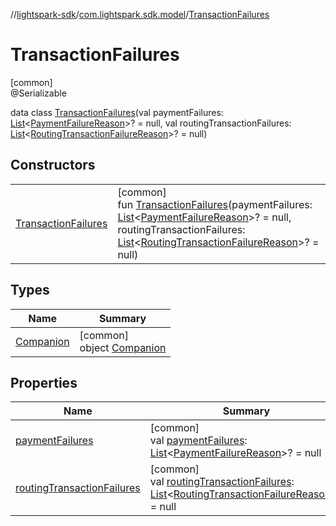 //[lightspark-sdk](../../../index.md)/[com.lightspark.sdk.model](../index.md)/[TransactionFailures](index.md)

# TransactionFailures

[common]\
@Serializable

data class [TransactionFailures](index.md)(val paymentFailures: [List](https://kotlinlang.org/api/latest/jvm/stdlib/kotlin.collections/-list/index.html)&lt;[PaymentFailureReason](../-payment-failure-reason/index.md)&gt;? = null, val routingTransactionFailures: [List](https://kotlinlang.org/api/latest/jvm/stdlib/kotlin.collections/-list/index.html)&lt;[RoutingTransactionFailureReason](../-routing-transaction-failure-reason/index.md)&gt;? = null)

## Constructors

| | |
|---|---|
| [TransactionFailures](-transaction-failures.md) | [common]<br>fun [TransactionFailures](-transaction-failures.md)(paymentFailures: [List](https://kotlinlang.org/api/latest/jvm/stdlib/kotlin.collections/-list/index.html)&lt;[PaymentFailureReason](../-payment-failure-reason/index.md)&gt;? = null, routingTransactionFailures: [List](https://kotlinlang.org/api/latest/jvm/stdlib/kotlin.collections/-list/index.html)&lt;[RoutingTransactionFailureReason](../-routing-transaction-failure-reason/index.md)&gt;? = null) |

## Types

| Name | Summary |
|---|---|
| [Companion](-companion/index.md) | [common]<br>object [Companion](-companion/index.md) |

## Properties

| Name | Summary |
|---|---|
| [paymentFailures](payment-failures.md) | [common]<br>val [paymentFailures](payment-failures.md): [List](https://kotlinlang.org/api/latest/jvm/stdlib/kotlin.collections/-list/index.html)&lt;[PaymentFailureReason](../-payment-failure-reason/index.md)&gt;? = null |
| [routingTransactionFailures](routing-transaction-failures.md) | [common]<br>val [routingTransactionFailures](routing-transaction-failures.md): [List](https://kotlinlang.org/api/latest/jvm/stdlib/kotlin.collections/-list/index.html)&lt;[RoutingTransactionFailureReason](../-routing-transaction-failure-reason/index.md)&gt;? = null |
